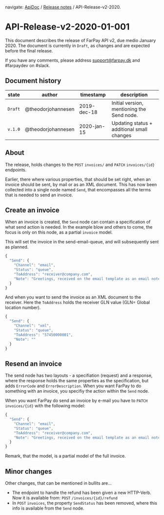 navigate: [ApiDoc](../README.md) / [Release notes](Readme.md) / API-Release-v2-2020.
# API-Release-v2-2020-01-001
This document describes the release of FarPay API v2, due medio January 2020. The document is currently in `Draft`, as changes and are expected before the final release.

If you have any comments, please address support@farpay.dk and #farpaydev on #slack.

## Document history

| state   | author             | timestamp   | description                                |
|---------|--------------------|-------------|--------------------------------------------|
| `Draft` | @theodorjohannesen | 2019-dec-18 | Initial version, mentioning the Send node. |
| `v.1.0` | @theodorjohannesen | 2020-jan-15 | Updating status + additional small changes |

## About
The release, holds changes to the `POST` `invoices/` and `PATCH` `invoices/{id}` endpoints.

Earlier, there where various properties, that should be set right, when an invoice should be sent, by mail or as an XML document. This has now been collected into a single node named `Send`, that encompasses all the terms that is needed to send an invoice.

## Create an invoice
When an invoice is created, the `Send` node can contain a specification of what send action is needed. In the example blow and others to come, the focus is only on this node, as a partial `invoice` model.

This will set the invoice in the send-email-queue, and will subsequently sent as planned.

```javascript
{
  "Send": {
    "Channel": "email",
    "Status": "queue",
    "ToAddress": "receiver@company.com",
    "Note": "Greetings, received on the email template as an email note"
  }
}
```
And when you want to send the invoice as an XML document to the receiver. Here the `ToAddress` holds the receiver GLN value (GLN= Global location number).

```javascript
{
  "Send": {
    "Channel": "xml",
    "Status": "queue",
    "ToAddress": "57450000001",
    "Note": ""
  }
}
```

## Resend an invoice
The send node has two layouts - a specifiation (request) and a response, where the response holds the same properties as the specification, but adds `ErrorCode` and `ErrorDescription`. When you want FarPay to do something with an invoice, you specifiy the action within the `Send` node.

When you want FarPay do send an invoice by e-mail you have to `PATCH` `invoices/{id}` with the following model:

````javascript
{
  "Send": {
    "Channel": "email",
    "Status": "queue",
    "ToAddress": "receiver@company.com",
    "Note": "Greetings, received on the email template as an email note"
  }
}
````

Remark, that the model, is a partial model of the full invoice.


## Minor changes
Other changes, that can be mentioned in bullits are...
* The endpoint to handle the refund has been given a new HTTP-Verb. Now it is available from: `POST` `/invoices/{id}/refund`
* In `POST` `invoices`, the property `SendStatus` has been removed, where this info is available from the `Send` node. 

